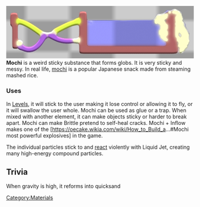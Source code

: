 ![Mochi being used to stick things together.](/images/Mochi.jpg "fig:Mochi being used to stick things together.")
**Mochi** is a weird sticky substance that forms globs. It is very sticky and messy. In real life, [mochi](/wikipediaMochi%20%28food%29.md "wikipedia:Mochi (food)") is a popular Japanese snack made from steaming mashed rice.

### Uses

In [Levels](/Levels.md "Levels"), it will stick to the user making it lose control or allowing it to fly, or it will swallow the user whole. Mochi can be used as glue or a trap. When mixed with another element, it can make objects sticky or harder to break apart. Mochi can make Brittle pretend to self-heal cracks. Mochi + Inflow makes one of the \[<https://oecake.wikia.com/wiki/How_to_Build_a>...#Mochi most powerful explosives\] in the game.

The individual particles stick to and [react](/Mochi-Jet%20reaction.md "Mochi-Jet reaction") violently with Liquid Jet, creating many high-energy compound particles.

## Trivia

When gravity is high, it reforms into quicksand

[Category:Materials](/CategoryMaterials.md "Category:Materials")

